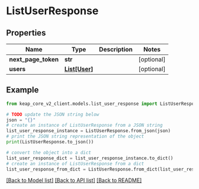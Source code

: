 # ListUserResponse


## Properties

Name | Type | Description | Notes
------------ | ------------- | ------------- | -------------
**next_page_token** | **str** |  | [optional] 
**users** | [**List[User]**](User.md) |  | [optional] 

## Example

```python
from keap_core_v2_client.models.list_user_response import ListUserResponse

# TODO update the JSON string below
json = "{}"
# create an instance of ListUserResponse from a JSON string
list_user_response_instance = ListUserResponse.from_json(json)
# print the JSON string representation of the object
print(ListUserResponse.to_json())

# convert the object into a dict
list_user_response_dict = list_user_response_instance.to_dict()
# create an instance of ListUserResponse from a dict
list_user_response_from_dict = ListUserResponse.from_dict(list_user_response_dict)
```
[[Back to Model list]](../README.md#documentation-for-models) [[Back to API list]](../README.md#documentation-for-api-endpoints) [[Back to README]](../README.md)


